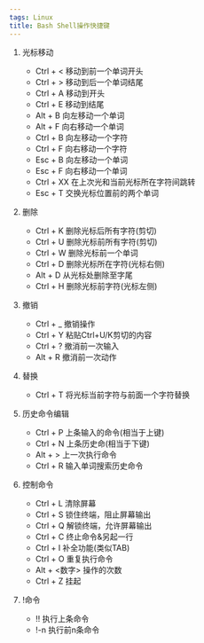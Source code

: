 ```yaml
---
tags: Linux
title: Bash Shell操作快捷键
---
```


1. 光标移动

    - Ctrl + <      移动到前一个单词开头
    - Ctrl + >      移动到后一个单词结尾
    - Ctrl + A      移动到开头
    - Ctrl + E      移动到结尾
    - Alt  + B      向左移动一个单词
    - Alt  + F      向右移动一个单词
    - Ctrl + B      向左移动一个字符
    - Ctrl + F      向右移动一个字符
    - Esc  + B      向左移动一个单词
    - Esc  + F      向右移动一个单词
    - Ctrl + XX     在上次光和当前光标所在字符间跳转
    - Esc  + T      交换光标位置前的两个单词

2. 删除

    - Ctrl + K      删除光标后所有字符(剪切)
    - Ctrl + U      删除光标前所有字符(剪切)
    - Ctrl + W      删除光标前一个单词
    - Ctrl + D      删除光标所在字符(光标右侧)
    - Alt  + D      从光标处删除至字尾
    - Ctrl + H      删除光标前字符(光标左侧)

3. 撤销

    - Ctrl + _      撤销操作
    - Ctrl + Y      粘贴Ctrl+U/K剪切的内容
    - Ctrl + ?      撤消前一次输入
    - Alt  + R      撤消前一次动作

4. 替换

    - Ctrl + T      将光标当前字符与前面一个字符替换

5. 历史命令编辑

    - Ctrl + P      上条输入的命令(相当于上键)
    - Ctrl + N      上条历史命(相当于下键)
    - Alt  + >      上一次执行命令
    - Ctrl + R      输入单词搜索历史命令

6. 控制命令

    - Ctrl + L      清除屏幕
    - Ctrl + S      锁住终端，阻止屏幕输出
    - Ctrl + Q      解锁终端，允许屏幕输出
    - Ctrl + C      终止命令&另起一行
    - Ctrl + I      补全功能(类似TAB)
    - Ctrl + O      重复执行命令
    - Alt  + <数字>  操作的次数
    - Ctrl + Z      挂起

7. !命令

    - !!            执行上条命令
    - !-n           执行前n条命令
